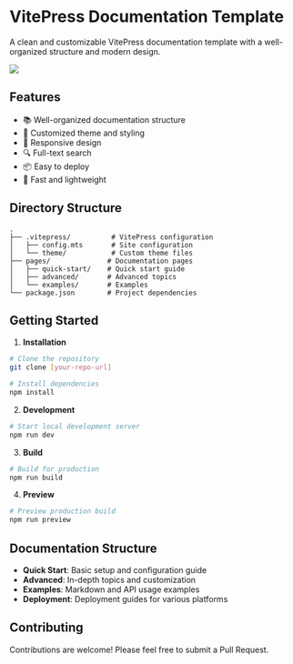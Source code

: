 # VitePress Documentation Template

A clean and customizable VitePress documentation template with a well-organized structure and modern design.

![](https://edgeone.ai/media/49e5304e-1538-47e3-a4be-10bd8c3e1395.png)


## Features

- 📚 Well-organized documentation structure
- 🎨 Customized theme and styling
- 📱 Responsive design
- 🔍 Full-text search
- 📦 Easy to deploy
- 🚀 Fast and lightweight

## Directory Structure

```
.
├── .vitepress/          # VitePress configuration
│   ├── config.mts       # Site configuration
│   └── theme/           # Custom theme files
├── pages/              # Documentation pages
│   ├── quick-start/    # Quick start guide
│   ├── advanced/       # Advanced topics
│   └── examples/       # Examples
└── package.json        # Project dependencies
```

## Getting Started

1. **Installation**

```bash
# Clone the repository
git clone [your-repo-url]

# Install dependencies
npm install
```

2. **Development**

```bash
# Start local development server
npm run dev
```

3. **Build**

```bash
# Build for production
npm run build
```

4. **Preview**

```bash
# Preview production build
npm run preview
```

## Documentation Structure

- **Quick Start**: Basic setup and configuration guide
- **Advanced**: In-depth topics and customization
- **Examples**: Markdown and API usage examples
- **Deployment**: Deployment guides for various platforms

## Contributing

Contributions are welcome! Please feel free to submit a Pull Request.